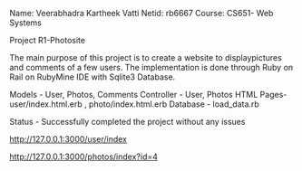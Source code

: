 Name: Veerabhadra Kartheek Vatti
Netid: rb6667
Course: CS651- Web Systems

Project R1-Photosite

The main purpose of this project is to create a website to displaypictures and comments of a few users. The implementation is done through Ruby on Rail on RubyMine IDE with Sqlite3 Database.

Models - User, Photos, Comments
Controller - User, Photos
HTML Pages- user/index.html.erb , photo/index.html.erb
Database - load_data.rb

Status - Successfully completed the project without any issues

http://127.0.0.1:3000/user/index

http://127.0.0.1:3000/photos/index?id=4

